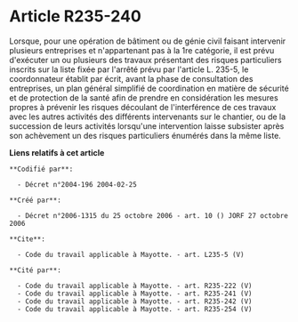 # Article R235-240

Lorsque, pour une opération de bâtiment ou de génie civil faisant intervenir plusieurs entreprises et n'appartenant pas à la
1re catégorie, il est prévu d'exécuter un ou plusieurs des travaux présentant des risques particuliers inscrits sur la liste
fixée par l'arrêté prévu par l'article L. 235-5, le coordonnateur établit par écrit, avant la phase de consultation des
entreprises, un plan général simplifié de coordination en matière de sécurité et de protection de la santé afin de prendre en
considération les mesures propres à prévenir les risques découlant de l'interférence de ces travaux avec les autres activités
des différents intervenants sur le chantier, ou de la succession de leurs activités lorsqu'une intervention laisse subsister
après son achèvement un des risques particuliers énumérés dans la même liste.

**Liens relatifs à cet article**

	**Codifié par**:

	  - Décret n°2004-196 2004-02-25

	**Créé par**:

	  - Décret n°2006-1315 du 25 octobre 2006 - art. 10 () JORF 27 octobre 2006

	**Cite**:

	  - Code du travail applicable à Mayotte. - art. L235-5 (V)

	**Cité par**:

	  - Code du travail applicable à Mayotte. - art. R235-222 (V)
	  - Code du travail applicable à Mayotte. - art. R235-241 (V)
	  - Code du travail applicable à Mayotte. - art. R235-242 (V)
	  - Code du travail applicable à Mayotte. - art. R235-254 (V)
